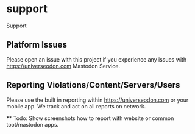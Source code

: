 # support
Support 

## Platform Issues

Please open an issue with this project if you experience any issues with https://universeodon.com Mastodon Service.


## Reporting Violations/Content/Servers/Users

Please use the built in reporting within https://universeodon.com or your mobile app.  We track and act on all reports on network.

** Todo:  Show screenshots how to report with website or common toot/mastodon apps.

